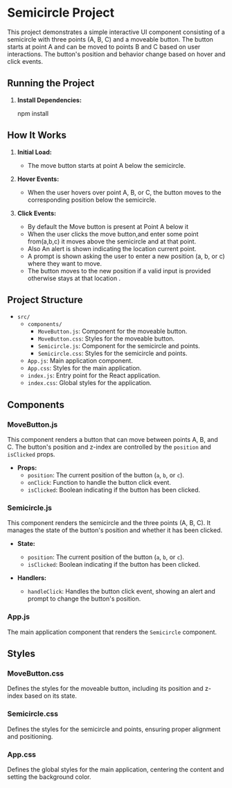 # Semicircle Project

This project demonstrates a simple interactive UI component consisting of a semicircle with three points (A, B, C) and a moveable button. The button starts at point A and can be moved to points B and C based on user interactions. The button's position and behavior change based on hover and click events.

## Running the Project

1. **Install Dependencies:**

   npm install

## How It Works

1. **Initial Load:**

   - The move button starts at point A below the semicircle.

2. **Hover Events:**

   - When the user hovers over point A, B, or C, the button moves to the corresponding position below the semicircle.

3. **Click Events:**
   - By default the Move button is present at Point A below it
   - When the user clicks the move button,and enter some point from(a,b,c) it moves above the semicircle and at that point.
   - Also An alert is shown indicating the location current point.
   - A prompt is shown asking the user to enter a new position (a, b, or c) where they want to move.
   - The button moves to the new position if a valid input is provided otherwise stays at that location .

## Project Structure

- `src/`
  - `components/`
    - `MoveButton.js`: Component for the moveable button.
    - `MoveButton.css`: Styles for the moveable button.
    - `Semicircle.js`: Component for the semicircle and points.
    - `Semicircle.css`: Styles for the semicircle and points.
  - `App.js`: Main application component.
  - `App.css`: Styles for the main application.
  - `index.js`: Entry point for the React application.
  - `index.css`: Global styles for the application.

## Components

### MoveButton.js

This component renders a button that can move between points A, B, and C. The button's position and z-index are controlled by the `position` and `isClicked` props.

- **Props:**
  - `position`: The current position of the button (`a`, `b`, or `c`).
  - `onClick`: Function to handle the button click event.
  - `isClicked`: Boolean indicating if the button has been clicked.

### Semicircle.js

This component renders the semicircle and the three points (A, B, C). It manages the state of the button's position and whether it has been clicked.

- **State:**

  - `position`: The current position of the button (`a`, `b`, or `c`).
  - `isClicked`: Boolean indicating if the button has been clicked.

- **Handlers:**
  - `handleClick`: Handles the button click event, showing an alert and prompt to change the button's position.

### App.js

The main application component that renders the `Semicircle` component.

## Styles

### MoveButton.css

Defines the styles for the moveable button, including its position and z-index based on its state.

### Semicircle.css

Defines the styles for the semicircle and points, ensuring proper alignment and positioning.

### App.css

Defines the global styles for the main application, centering the content and setting the background color.
